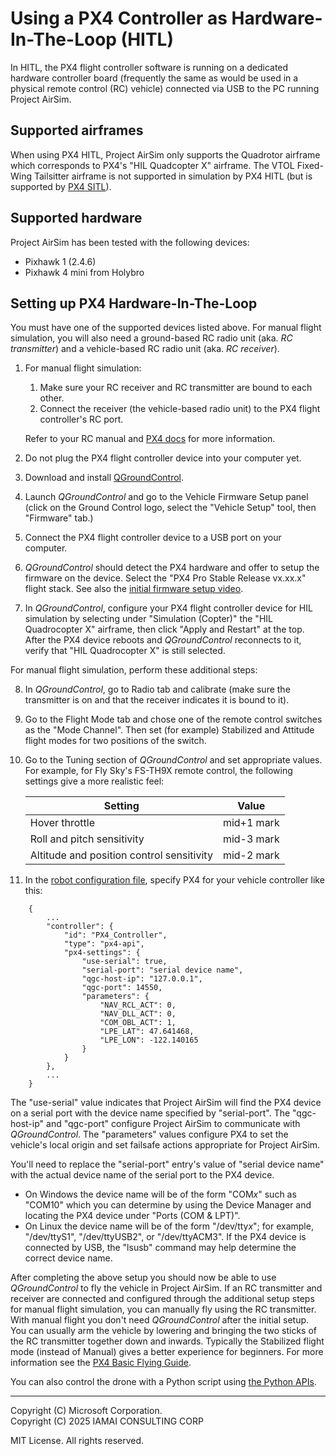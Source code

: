 # Using a PX4 Controller as Hardware-In-The-Loop (HITL)

In HITL, the PX4 flight controller software is running on a dedicated hardware controller board (frequently the same as would be used in a physical remote control (RC) vehicle) connected via USB to the PC running Project AirSim.

## Supported airframes

When using PX4 HITL, Project AirSim only supports the Quadrotor airframe which corresponds to PX4's "HIL Quadcopter X" airframe.  The VTOL Fixed-Wing Tailsitter airframe is not supported in simulation by PX4 HITL (but is supported by [PX4 SITL](px4_sitl.md)).

## Supported hardware

Project AirSim has been tested with the following devices:

* Pixhawk 1 (2.4.6)
* Pixhawk 4 mini from Holybro

## Setting up PX4 Hardware-In-The-Loop

You must have one of the supported devices listed above. For manual flight simulation, you will also need a ground-based RC radio unit (aka. *RC transmitter*) and a vehicle-based RC radio unit (aka. *RC receiver*).

1. For manual flight simulation:
    1. Make sure your RC receiver and RC transmitter are bound to each other.
    2. Connect the receiver (the vehicle-based radio unit) to the PX4 flight controller's RC port.

    Refer to your RC manual and [PX4 docs](https://docs.px4.io/en/getting_started/rc_transmitter_receiver.html) for more information.

2. Do not plug the PX4 flight controller device into your computer yet.
3. Download and install [QGroundControl](http://qgroundcontrol.com/).
4. Launch *QGroundControl* and go to the Vehicle Firmware Setup panel (click on the Ground Control logo, select the "Vehicle Setup" tool, then "Firmware" tab.)
5. Connect the PX4 flight controller device to a USB port on your computer.
6. *QGroundControl* should detect the PX4 hardware and offer to setup the firmware on the device.  Select the "PX4 Pro Stable Release vx.xx.x" flight stack.
See also the [initial firmware setup video](https://docs.px4.io/master/en/config/).
7. In *QGroundControl*, configure your PX4 flight controller device for HIL simulation by selecting under "Simulation (Copter)" the "HIL Quadrocopter X" airframe, then click "Apply and Restart" at the top.  After the PX4 device reboots and *QGroundControl* reconnects to it, verify that "HIL Quadrocopter X" is still selected.

For manual flight simulation, perform these additional steps:

8. In *QGroundControl*, go to Radio tab and calibrate (make sure the transmitter is on and that the receiver indicates it is bound to it).
9. Go to the Flight Mode tab and chose one of the remote control switches as the "Mode Channel". Then set (for example) Stabilized and Attitude flight modes for two positions of the switch.
10. Go to the Tuning section of *QGroundControl* and set appropriate values. For example, for Fly Sky's FS-TH9X remote control, the following settings give a more realistic feel:

    Setting | Value
    ------- | -----
    Hover throttle | mid+1 mark
    Roll and pitch sensitivity | mid-3 mark
    Altitude and position control sensitivity | mid-2 mark

11. In the [robot configuration file](/config_robot.md), specify PX4 for your vehicle controller like this:
```jsonc
    {
        ...
        "controller": {
            "id": "PX4_Controller",
            "type": "px4-api",
            "px4-settings": {
                "use-serial": true,
                "serial-port": "serial device name",
                "qgc-host-ip": "127.0.0.1",
                "qgc-port": 14550,
                "parameters": {
                    "NAV_RCL_ACT": 0,
                    "NAV_DLL_ACT": 0,
                    "COM_OBL_ACT": 1,
                    "LPE_LAT": 47.641468,
                    "LPE_LON": -122.140165
                }
            }
        },
        ...
    }
```

The "use-serial" value indicates that Project AirSim will find the PX4 device on a serial port with the device name specified by "serial-port".  The "qgc-host-ip" and "qgc-port" configure Project AirSim to communicate with *QGroundControl*.  The "parameters" values configure PX4 to set the vehicle's local origin and set failsafe actions appropriate for Project AirSim.

You'll need to replace the "serial-port" entry's value of "serial device name" with the actual device name of the serial port to the PX4 device.
* On Windows the device name will be of the form "COM*x*" such as "COM10" which you can determine by using the Device Manager and locating the PX4 device under "Ports (COM & LPT)".
* On Linux the device name will be of the form "/dev/tty*x*"; for example, "/dev/ttyS1", "/dev/ttyUSB2", or "/dev/ttyACM3".  If the PX4 device is connected by USB, the "lsusb" command may help determine the correct device name.

After completing the above setup you should now be able to use *QGroundControl* to fly the vehicle in Project AirSim.  If an RC transmitter and receiver are connected and configured through the additional setup steps for manual flight simulation, you can manually fly using the RC transmitter. With manual flight you don't need *QGroundControl* after the initial setup. You can usually arm the vehicle by lowering and bringing the two sticks of the RC transmitter together down and inwards. Typically the Stabilized flight mode (instead of Manual) gives a better experience for beginners.  For more information see the [PX4 Basic Flying Guide](https://docs.px4.io/master/en/flying/basic_flying.html).

You can also control the drone with a Python script using [the Python APIs](/apis.md).

---

Copyright (C) Microsoft Corporation.  
Copyright (C) 2025 IAMAI CONSULTING CORP

MIT License. All rights reserved.
